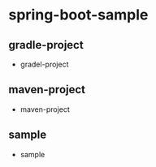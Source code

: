# spring-boot-sample

## gradle-project
  * gradel-project
  
## maven-project
  * maven-project

## sample
  * sample

